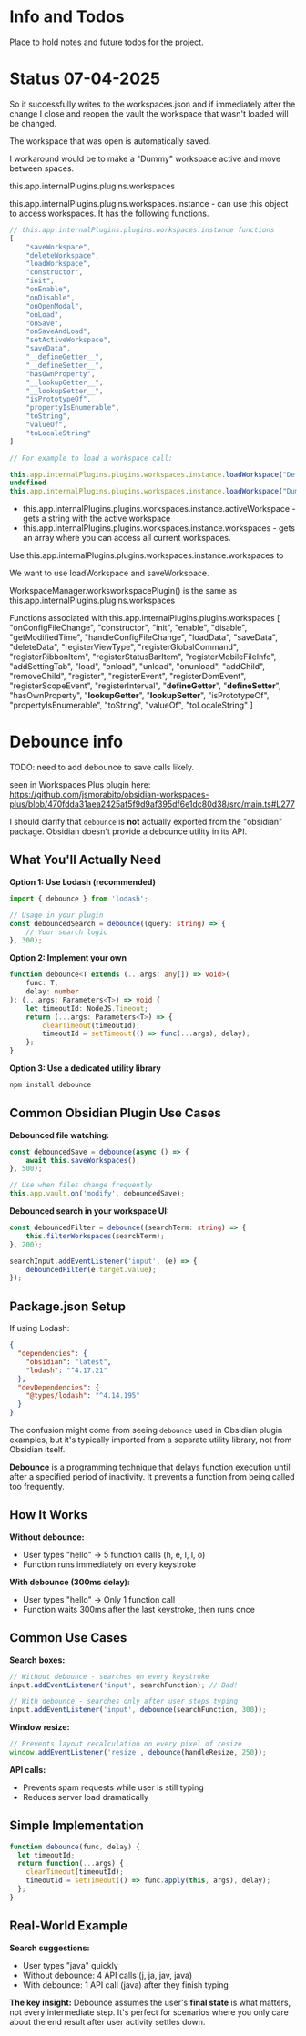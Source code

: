 # Info and Todos

Place to hold notes and future todos for the project.

# Status 07-04-2025

So it successfully writes to the workspaces.json and if immediately after the change I close and reopen the vault the workspace that wasn't loaded will be changed.

The workspace that was open is automatically saved.

I workaround would be to make a "Dummy" workspace active and move between spaces.

this.app.internalPlugins.plugins.workspaces 

this.app.internalPlugins.plugins.workspaces.instance - can use this object to access workspaces. It has the following functions.

```javascript
// this.app.internalPlugins.plugins.workspaces.instance functions
[
    "saveWorkspace",
    "deleteWorkspace",
    "loadWorkspace",
    "constructor",
    "init",
    "onEnable",
    "onDisable",
    "onOpenModal",
    "onLoad",
    "onSave",
    "onSaveAndLoad",
    "setActiveWorkspace",
    "saveData",
    "__defineGetter__",
    "__defineSetter__",
    "hasOwnProperty",
    "__lookupGetter__",
    "__lookupSetter__",
    "isPrototypeOf",
    "propertyIsEnumerable",
    "toString",
    "valueOf",
    "toLocaleString"
]

// For example to load a workspace call:

this.app.internalPlugins.plugins.workspaces.instance.loadWorkspace("Default")
undefined
this.app.internalPlugins.plugins.workspaces.instance.loadWorkspace("Dummy")

```


- this.app.internalPlugins.plugins.workspaces.instance.activeWorkspace - gets a string with the active workspace
- this.app.internalPlugins.plugins.workspaces.instance.workspaces - gets an array where you can access all current workspaces.

Use this.app.internalPlugins.plugins.workspaces.instance.workspaces to 

We want to use loadWorkspace and saveWorkspace.

WorkspaceManager.worksworkspacePlugin() is the same as this.app.internalPlugins.plugins.workspaces



Functions associated with this.app.internalPlugins.plugins.workspaces 
[
    "onConfigFileChange",
    "constructor",
    "init",
    "enable",
    "disable",
    "getModifiedTime",
    "handleConfigFileChange",
    "loadData",
    "saveData",
    "deleteData",
    "registerViewType",
    "registerGlobalCommand",
    "registerRibbonItem",
    "registerStatusBarItem",
    "registerMobileFileInfo",
    "addSettingTab",
    "load",
    "onload",
    "unload",
    "onunload",
    "addChild",
    "removeChild",
    "register",
    "registerEvent",
    "registerDomEvent",
    "registerScopeEvent",
    "registerInterval",
    "__defineGetter__",
    "__defineSetter__",
    "hasOwnProperty",
    "__lookupGetter__",
    "__lookupSetter__",
    "isPrototypeOf",
    "propertyIsEnumerable",
    "toString",
    "valueOf",
    "toLocaleString"
]

# Debounce info

TODO: need to add debounce to save calls likely.

seen in Workspaces Plus plugin here: 
https://github.com/jsmorabito/obsidian-workspaces-plus/blob/470fdda31aea2425af5f9d9af395df6e1dc80d38/src/main.ts#L277

I should clarify that `debounce` is **not** actually exported from the "obsidian" package. Obsidian doesn't provide a debounce utility in its API.

## What You'll Actually Need

**Option 1: Use Lodash (recommended)**
```typescript
import { debounce } from 'lodash';

// Usage in your plugin
const debouncedSearch = debounce((query: string) => {
    // Your search logic
}, 300);
```

**Option 2: Implement your own**
```typescript
function debounce<T extends (...args: any[]) => void>(
    func: T, 
    delay: number
): (...args: Parameters<T>) => void {
    let timeoutId: NodeJS.Timeout;
    return (...args: Parameters<T>) => {
        clearTimeout(timeoutId);
        timeoutId = setTimeout(() => func(...args), delay);
    };
}
```

**Option 3: Use a dedicated utility library**
```bash
npm install debounce
```

## Common Obsidian Plugin Use Cases

**Debounced file watching:**
```typescript
const debouncedSave = debounce(async () => {
    await this.saveWorkspaces();
}, 500);

// Use when files change frequently
this.app.vault.on('modify', debouncedSave);
```

**Debounced search in your workspace UI:**
```typescript
const debouncedFilter = debounce((searchTerm: string) => {
    this.filterWorkspaces(searchTerm);
}, 200);

searchInput.addEventListener('input', (e) => {
    debouncedFilter(e.target.value);
});
```

## Package.json Setup

If using Lodash:
```json
{
  "dependencies": {
    "obsidian": "latest",
    "lodash": "^4.17.21"
  },
  "devDependencies": {
    "@types/lodash": "^4.14.195"
  }
}
```

The confusion might come from seeing `debounce` used in Obsidian plugin examples, but it's typically imported from a separate utility library, not from Obsidian itself.

**Debounce** is a programming technique that delays function execution until after a specified period of inactivity. It prevents a function from being called too frequently.

## How It Works

**Without debounce:**
- User types "hello" → 5 function calls (h, e, l, l, o)
- Function runs immediately on every keystroke

**With debounce (300ms delay):**
- User types "hello" → Only 1 function call
- Function waits 300ms after the last keystroke, then runs once

## Common Use Cases

**Search boxes:**
```javascript
// Without debounce - searches on every keystroke
input.addEventListener('input', searchFunction); // Bad!

// With debounce - searches only after user stops typing
input.addEventListener('input', debounce(searchFunction, 300));
```

**Window resize:**
```javascript
// Prevents layout recalculation on every pixel of resize
window.addEventListener('resize', debounce(handleResize, 250));
```

**API calls:**
- Prevents spam requests while user is still typing
- Reduces server load dramatically

## Simple Implementation

```javascript
function debounce(func, delay) {
  let timeoutId;
  return function(...args) {
    clearTimeout(timeoutId);
    timeoutId = setTimeout(() => func.apply(this, args), delay);
  };
}
```

## Real-World Example

**Search suggestions:**
- User types "java" quickly
- Without debounce: 4 API calls (j, ja, jav, java)
- With debounce: 1 API call (java) after they finish typing

**The key insight:** Debounce assumes the user's **final state** is what matters, not every intermediate step. It's perfect for scenarios where you only care about the end result after user activity settles down.